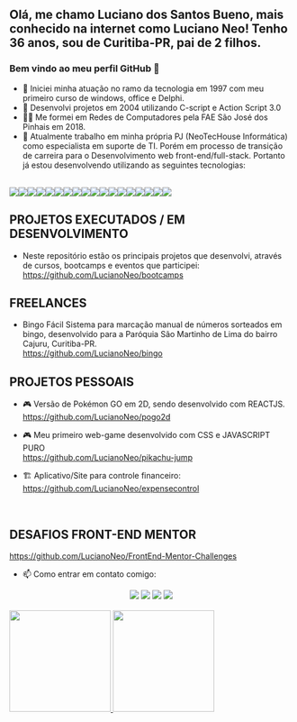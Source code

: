 ## Olá, me chamo Luciano dos Santos Bueno, mais conhecido na internet como Luciano Neo! Tenho 36 anos, sou de Curitiba-PR, pai de 2 filhos.
### Bem vindo ao meu perfil GitHub 👋

- 🔭 Iniciei minha atuação no ramo da tecnologia em 1997 com meu primeiro curso de windows, office e Delphi.
- 🚀 Desenvolvi projetos em 2004 utilizando C-script e Action Script 3.0
- 👨‍🎓 Me formei em Redes de Computadores pela FAE São José dos Pinhais em 2018.
- 👜 Atualmente trabalho em minha própria PJ (NeoTecHouse Informática) como especialista em suporte de TI. Porém em processo de transição de carreira para o Desenvolvimento web front-end/full-stack. 
Portanto já estou desenvolvendo utilizando as seguintes tecnologias:
<br>
<div style='display:flex ; align-items:center'>
<img src='https://img.shields.io/badge/HTML5-orange'>
<img src='https://img.shields.io/badge/CSS3-blue'>
<img src='https://img.shields.io/badge/STYLED_COMPONENTS-blue'>
<img src='https://img.shields.io/badge/TAILWINDCSS-lightblue'>
<img src='https://img.shields.io/badge/JAVASCRIPT-yellow'>
<img src='https://img.shields.io/badge/TYPESCRIPT-blue'>
<img src='https://img.shields.io/badge/REACTJS-blue'>
<img src='https://img.shields.io/badge/REACT_NATIVE-blue'>
<img src='https://img.shields.io/badge/REACT_ROUTER_DOM-red'>
<img src='https://img.shields.io/badge/GRAPHCMS-green'>
<img src='https://img.shields.io/badge/GRAPHQL-lightgreen'>
<img src='https://img.shields.io/badge/APOLLO-green'>
<img src='https://img.shields.io/badge/VITE-blue'>
<img src='https://img.shields.io/badge/VIMEJS-orange'>
<img src='https://img.shields.io/badge/NODEJS-strong'>
<img src='https://img.shields.io/badge/EXPRESS-green'>
<img src='https://img.shields.io/badge/MONGODB-blue'>
<img src='https://img.shields.io/badge/MYSQL-blue'>
  
</div>

## PROJETOS EXECUTADOS / EM DESENVOLVIMENTO
- Neste repositório estão os principais projetos que desenvolvi, através de cursos, bootcamps e eventos que participei:
https://github.com/LucianoNeo/bootcamps

## FREELANCES
- Bingo Fácil
Sistema para marcação manual de números sorteados em bingo, desenvolvido para a Paróquia São Martinho de Lima do bairro Cajuru, Curitiba-PR.<br>
https://github.com/LucianoNeo/bingo

## PROJETOS PESSOAIS
- 🎮 Versão de Pokémon GO em 2D, sendo desenvolvido com REACTJS.<br>
https://github.com/LucianoNeo/pogo2d

- 🎮 Meu primeiro web-game desenvolvido com CSS e JAVASCRIPT PURO<br>
https://github.com/LucianoNeo/pikachu-jump

- 🏗 Aplicativo/Site para controle financeiro:<br>
https://github.com/LucianoNeo/expensecontrol
<br>

## DESAFIOS FRONT-END MENTOR
https://github.com/LucianoNeo/FrontEnd-Mentor-Challenges

- 📫 Como entrar em contato comigo:
<div align="center">
<a href="https://www.linkedin.com/in/lucianoneo" target="_blank"><img src="https://img.shields.io/badge/-LinkedIn-%230077B5?style=for-the-badge&logo=linkedin&logoColor=white" target="_blank"></a>
<a href = "mailto:tec.info.luciano@hotmail.com"><img src="https://img.shields.io/badge/Gmail-D14836?style=for-the-badge&logo=gmail&logoColor=white" target="_blank"></a>
<a href="https://instagram.com/lucianoneo" target="_blank"><img src="https://img.shields.io/badge/-Instagram-%23E4405F?style=for-the-badge&logo=instagram&logoColor=white" target="_blank"></a>
<a href="https://www.youtube.com/c/CanaldoLucianoNeo" target="_blank"><img src="https://img.shields.io/badge/YouTube-FF0000?style=for-the-badge&logo=youtube&logoColor=white" target="_blank"></a>


</div>
<br>
<div>
<a href="https://github.com/LucianoNeo">
<img height="180em" src="https://github-readme-stats.vercel.app/api/top-langs/?username=LucianoNeo&layout=compact&langs_count=7&theme=dracula"/>
<img height="180em" src="https://github-readme-stats.vercel.app/api?username=LucianoNeo&show_icons=true&theme=dracula&include_all_commits=true&count_private=true"/>
</div>
